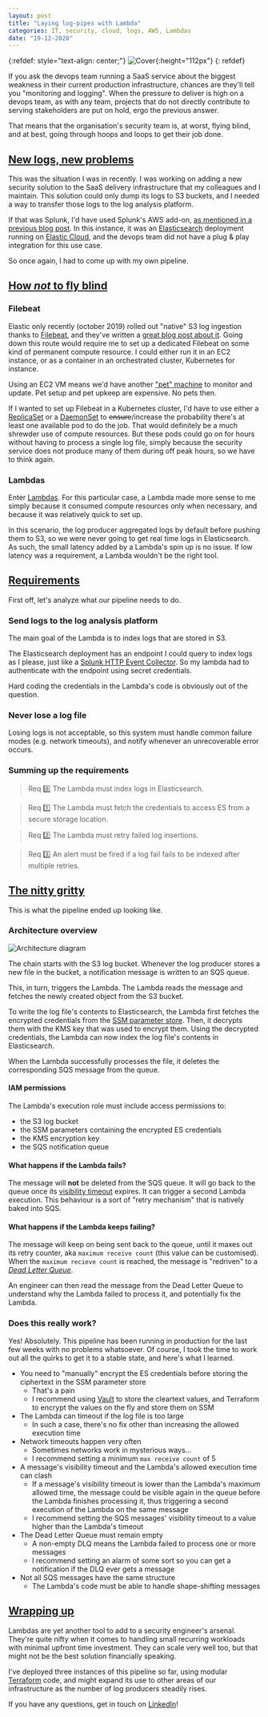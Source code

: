 ```yaml
---
layout: post
title: "Laying log-pipes with Lambda"
categories: IT, security, cloud, logs, AWS, Lambdas
date: "19-12-2020"
---
```


{:refdef: style="text-align: center;"}
![Cover](images/cover.png){:height="112px"}
{: refdef}

If you ask the devops team running a SaaS service about the biggest weakness in their current production infrastructure, chances are they'll tell you "monitoring and logging".
When the pressure to deliver is high on a devops team, as with any team, projects that do not directly contribute to serving stakeholders are put on hold, ergo the previous answer.

That means that the organisation's security team is, at worst, flying blind, and at best, going through hoops and loops to get their job done.

## [New logs, new problems](#new-logs-new-problems)

This was the situation I was in recently. I was working on adding a new security solution to the SaaS delivery infrastructure that my colleagues and I maintain.
This solution could only dump its logs to S3 buckets, and I needed a way to transfer those logs to the log analysis platform.

If that was Splunk, I'd have used Splunk's AWS add-on, [as mentioned in a previous blog post](../../pages/2019-08-19-aws_logs).
In this instance, it was an [Elasticsearch](https://www.elastic.co/elasticsearch/) deployment running on [Elastic Cloud](https://www.elastic.co/cloud/), and the devops team did not have a plug & play integration for this use case.

So once again, I had to come up with my own pipeline.

## [How *not* to fly blind](#how-not-to-fly-blind)

### Filebeat

Elastic only recently (october 2019) rolled out "native" S3 log ingestion thanks to [Filebeat](https://www.elastic.co/beats/filebeat), and they've written a [great blog post about it](https://www.elastic.co/blog/getting-aws-logs-from-s3-using-filebeat-and-the-elastic-stack).
Going down this route would require me to set up a dedicated Filebeat on some kind of permanent compute resource.
I could either run it in an EC2 instance, or as a container in an orchestrated cluster, Kubernetes for instance.

Using an EC2 VM means we'd have another ["pet" machine](https://www.hava.io/blog/cattle-vs-pets-devops-explained) to monitor and update.
Pet setup and pet upkeep are expensive. No pets then.

If I wanted to set up Filebeat in a Kubernetes cluster, I'd have to use either a [ReplicaSet](https://kubernetes.io/fr/docs/concepts/workloads/controllers/replicaset/) or a [DaemonSet](https://kubernetes.io/docs/concepts/workloads/controllers/daemonset/) to ~~ensure~~/increase the probability there's at least one available pod to do the job.
That would definitely be a much shrewder use of compute resources.
But these pods could go on for hours without having to process a single log file, simply because the security service does not produce many of them during off peak hours, so we have to think again.

### Lambdas

Enter [Lambdas](https://aws.amazon.com/lambda/). For this particular case, a Lambda made more sense to me simply because it consumed compute resources only when necessary, and because it was relatively quick to set up.

In this scenario, the log producer aggregated logs by default before pushing them to S3, so we were never going to get real time logs in Elasticsearch.
As such, the small latency added by a Lambda's spin up is no issue. If low latency was a requirement, a Lambda wouldn't be the right tool.

## [Requirements](#requirements)

First off, let's analyze what our pipeline needs to do.

### Send logs to the log analysis platform

The main goal of the Lambda is to index logs that are stored in S3.

The Elasticsearch deployment has an endpoint I could query to index logs as I please, just like a [Splunk HTTP Event Collector](https://docs.splunk.com/Documentation/Splunk/8.1.0/Data/UsetheHTTPEventCollector).
So my lambda had to authenticate with the endpoint using secret credentials.

Hard coding the credentials in the Lambda's code is obviously out of the question.

### Never lose a log file

Losing logs is not acceptable, so this system must handle common failure modes (e.g. network timeouts), and notify whenever an unrecoverable error occurs.

### Summing up the requirements

> Req :zero: The Lambda must index logs in Elasticsearch.

> Req :one: The Lambda must fetch the credentials to access ES from a secure storage location.

> Req :two: The Lambda must retry failed log insertions.

> Req :three: An alert must be fired if a log fail fails to be indexed after multiple retries.

## [The nitty gritty](#the-nitty-gritty)

This is what the pipeline ended up looking like.

### Architecture overview

![Architecture diagram](images/log_lambda_archi.svg)

The chain starts with the S3 log bucket. Whenever the log producer stores a new file in the bucket, a notification message is written to an SQS queue.

This, in turn, triggers the Lambda. The Lambda reads the message and fetches the newly created object from the S3 bucket.

To write the log file's contents to Elasticsearch, the Lambda first fetches the encrypted credentials from the [SSM parameter store](https://docs.aws.amazon.com/fr_fr/systems-manager/latest/userguide/systems-manager-parameter-store.html).
Then, it decrypts them with the KMS key that was used to encrypt them. Using the decrypted credentials, the Lambda can now index the log file's contents in Elasticsearch.

When the Lambda successfully processes the file, it deletes the corresponding SQS message from the queue.

#### IAM permissions

The Lambda's execution role must include access permissions to:
 * the S3 log bucket
 * the SSM parameters containing the encrypted ES credentials
 * the KMS encryption key
 * the SQS notification queue

#### What happens if the Lambda fails?

The message will **not** be deleted from the SQS queue. It will go back to the queue once its [visibility timeout](https://docs.aws.amazon.com/AWSSimpleQueueService/latest/SQSDeveloperGuide/sqs-visibility-timeout.html) expires.
It can trigger a second Lambda execution. This behaviour is a sort of "retry mechanism" that is natively baked into SQS.

#### What happens if the Lambda keeps failing?

The message will keep on being sent back to the queue, until it maxes out its retry counter, aka `maximum receive count` (this value can be customised).
When the `maximum recieve count` is reached, the message is "redriven" to a [*Dead Letter Queue*](https://docs.aws.amazon.com/AWSSimpleQueueService/latest/SQSDeveloperGuide/sqs-dead-letter-queues.html).

An engineer can then read the message from the Dead Letter Queue to understand why the Lambda failed to process it, and potentially fix the Lambda.

### Does this really work?

Yes! Absolutely. This pipeline has been running in production for the last few weeks with no problems whatsoever.
Of course, I took the time to work out all the quirks to get it to a stable state, and here's what I learned.

* You need to "manually" encrypt the ES credentials before storing the ciphertext in the SSM parameter store
  - That's a pain
  - I recommend using [Vault](https://www.vaultproject.io/) to store the cleartext values, and Terraform to encrypt the values on the fly and store them on SSM
* The Lambda can timeout if the log file is too large
  - In such a case, there's no fix other than increasing the allowed execution time
* Network timeouts happen very often
  - Sometimes networks work in mysterious ways...
  - I recommend setting a minimum `max receive count` of 5
* A message's visibility timeout and the Lambda's allowed execution time can clash
  - If a message's visibility timeout is lower than the Lambda's maximum allowed time, the message could be visible again in the queue before the Lambda finishes processing it, thus triggering a second execution of the Lambda on the same message
  - I recommend setting the SQS messages' visibility timeout to a value higher than the Lambda's timeout
* The Dead Letter Queue must remain empty
  - A non-empty DLQ means the Lambda failed to process one or more messages
  - I recommend setting an alarm of some sort so you can get a notification if the DLQ ever gets a message
* Not all SQS messages have the same structure
  - The Lambda's code must be able to handle shape-shifting messages

## [Wrapping up](#wrapping-up)

Lambdas are yet another tool to add to a security engineer's arsenal.
They're quite nifty when it comes to handling small recurring workloads with minimal upfront time investment.
They can scale very well too, but that might not be the best solution financially speaking.

I've deployed three instances of this pipeline so far, using modular [Terraform](https://www.terraform.io/) code, and might expand its use to other areas of our infrastructure as the number of log producers steadily rises.

If you have any questions, get in touch on [LinkedIn](https://www.linkedin.com/in/daherk)!
